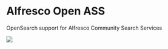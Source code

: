 # Alfresco Open ASS

OpenSearch support for Alfresco Community Search Services

![](docs/coverage.png)
